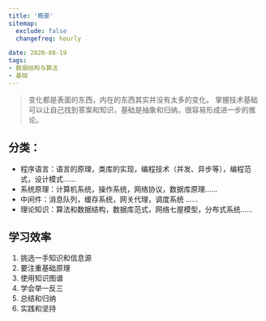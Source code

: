```yaml
---
title: '概要'
sitemap:
  exclude: false
  changefreq: hourly

date: 2020-08-19
tags:
- 数据结构与算法
- 基础
---
```


> 变化都是表面的东西，内在的东西其实并没有太多的变化。
> 掌握技术基础可以让自己找到答案和知识，基础是抽象和归纳，很容易形成进一步的推论。

## 分类：

* 程序语言：语言的原理，类库的实现，编程技术（并发、异步等），编程范式，设计模式……
* 系统原理：计算机系统，操作系统，网络协议，数据库原理……
* 中间件：消息队列，缓存系统，网关代理，调度系统 ……
* 理论知识：算法和数据结构，数据库范式，网络七屋模型，分布式系统……

## 学习效率

1. 挑选一手知识和信息源
2. 要注重基础原理
3. 使用知识图谱
4. 学会举一反三
5. 总结和归纳
6. 实践和坚持
